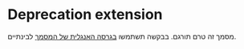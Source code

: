 # Deprecation extension
מסמך זה טרם תורגם. בבקשה תשתמשו [בגרסה האנגלית של המסמך](../../../extensions/deprecation.md) לבינתיים.